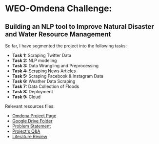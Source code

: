 # WEO-Omdena Challenge:

## Building an NLP tool to Improve Natural Disaster and Water Resource Management

So far, I have segmented the project into the following tasks:

- **Task 1:** Scraping Twitter Data
- **Task 2:** NLP modeling
- **Task 3:** Data Wrangling and Preprocessing
- **Task 4:** Scraping News Articles
- **Task 5:** Scraping Facebook & Instagram Data
- **Task 6:** Weather Data Scraping
- **Task 7:** Data Collection of Floods
- **Task 8:** Deployment
- **Task 9:** Cloud

Relevant resources files:

- [Omdena Project Page](https://omdena.com/projects/ai-water-management/) 
- [Google Drive Folder](https://drive.google.com/drive/u/1/folders/1_Wboki9LkiKXP_we6sZ-i_gwX5VDHuSn) 
- [Problem Statement](https://docs.google.com/document/d/1CnJypRkuMEyvPFSPUzsSk5AmoXD1JlzayOADOEUQqGs/edit?usp=sharing) 
- [Project's Q&A](https://docs.google.com/document/d/1kRj7AIyhXXqAhBTzEurF9E4Kqmw2YIPawrKnTnJKs6k/edit) 
- [Literature Review](https://docs.google.com/document/d/1ifremVCEJB6cb_6wvqLkGEdIdf02In1Dr8TGK9sBp3o/edit#)
